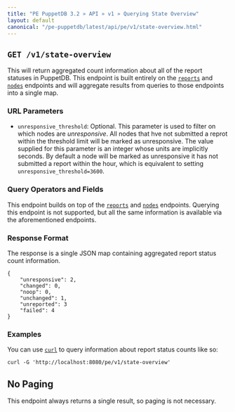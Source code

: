 ```yaml
---
title: "PE PuppetDB 3.2 » API » v1 » Querying State Overview"
layout: default
canonical: "/pe-puppetdb/latest/api/pe/v1/state-overview.html"
---
```


[reports]: ../../query/v4/reports.html
[nodes]: /puppetdb/latest/api/query/v4/nodes.html
[curl]: /puppetdb/latest/api/query/curl.html

## `GET /v1/state-overview`

This will return aggregated count information about all of the report statuses in PuppetDB.
This endpoint is built entirely on the [`reports`][reports] and [`nodes`][nodes] endpoints
and will aggregate results from queries to those endpoints into a single map.

### URL Parameters

* `unresponsive_threshold`: Optional. This parameter is used to filter on which nodes are _unresponsive_. All nodes that hve not submitted a reprot within the threshold limit will be marked as unresponsive. The value supplied for this parameter is an integer whose units are implicitly seconds. By default a node will be marked as unresponsive it has not submitted a report within the hour, which is equivalent to setting `unresponsive_threshold=3600`.

### Query Operators and Fields

This endpoint builds on top of the [`reports`][reports] and [`nodes`][nodes] endpoints. Querying this endpoint is not supported, but all the same information is available via the aforementioned endpoints.

### Response Format

The response is a single JSON map containing aggregated report status count information.

    {
        "unresponsive": 2,
        "changed": 0,
        "noop": 0,
        "unchanged": 1,
        "unreported": 3
        "failed": 4
    }

### Examples

You can use [`curl`][curl] to query information about report status counts like so:

    curl -G 'http://localhost:8080/pe/v1/state-overview'

## No Paging

This endpoint always returns a single result, so paging is not necessary.
